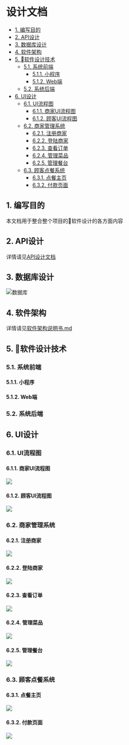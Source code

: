 # 设计文档

<!-- TOC depthFrom:2 -->

- [1. 编写目的](#1-编写目的)
- [2. API设计](#2-api设计)
- [3. 数据库设计](#3-数据库设计)
- [4. 软件架构](#4-软件架构)
- [5. 软件设计技术](#5-软件设计技术)
    - [5.1. 系统前端](#51-系统前端)
        - [5.1.1. 小程序](#511-小程序)
        - [5.1.2. Web端](#512-web端)
    - [5.2. 系统后端](#52-系统后端)
- [6. UI设计](#6-ui设计)
    - [6.1. UI流程图](#61-ui流程图)
        - [6.1.1. 商家UI流程图](#611-商家ui流程图)
        - [6.1.2. 顾客UI流程图](#612-顾客ui流程图)
    - [6.2. 商家管理系统](#62-商家管理系统)
        - [6.2.1. 注册商家](#621-注册商家)
        - [6.2.2. 登陆商家](#622-登陆商家)
        - [6.2.3. 查看订单](#623-查看订单)
        - [6.2.4. 管理菜品](#624-管理菜品)
        - [6.2.5. 管理餐台](#625-管理餐台)
    - [6.3. 顾客点餐系统](#63-顾客点餐系统)
        - [6.3.1. 点餐主页](#631-点餐主页)
        - [6.3.2. 付款页面](#632-付款页面)

<!-- /TOC -->

## 1. 编写目的
本文档用于整合整个项目的软件设计的各方面内容

## 2. API设计
详情请见[API设计文档](API%20Design/总览.md)

## 3. 数据库设计
![数据库](Database%20design/好吃易点系统数据库设计.png)

## 4. 软件架构
详情请见[软件架构说明书.md](Software%20Architecture%20Document/软件架构说明书.md)

## 5. 软件设计技术
### 5.1. 系统前端
#### 5.1.1. 小程序

#### 5.1.2. Web端

### 5.2. 系统后端

## 6. UI设计
### 6.1. UI流程图
#### 6.1.1. 商家UI流程图
![](UI%20Flow/merchant%20UI%20flow.png)
#### 6.1.2. 顾客UI流程图
![](UI%20Flow/customer%20UI%20flow.png)
### 6.2. 商家管理系统
#### 6.2.1. 注册商家
![](UI%20Design/商家管理系统-Web2.0/商家管理系统_注册商家用例_UI设计.png)
#### 6.2.2. 登陆商家
![](UI%20Design/商家管理系统-Web2.0/商家管理系统_登陆商家用例_UI设计.png)
#### 6.2.3. 查看订单
![](UI%20Design/商家管理系统-Web2.0/商家管理系统_查看订单用例_UI设计.png)
#### 6.2.4. 管理菜品
![](UI%20Design/商家管理系统-Web2.0/商家管理系统_管理菜品用例_UI设计.png)
#### 6.2.5. 管理餐台
![](UI%20Design/商家管理系统-Web2.0/商家管理系统_管理餐台用例_UI设计.png)
### 6.3. 顾客点餐系统
#### 6.3.1. 点餐主页
![](UI%20Design/顾客点餐系统-微信小程序/实现页面截图/点餐主页.png)
#### 6.3.2. 付款页面
![](UI%20Design/顾客点餐系统-微信小程序/实现页面截图/付款页面.png)
